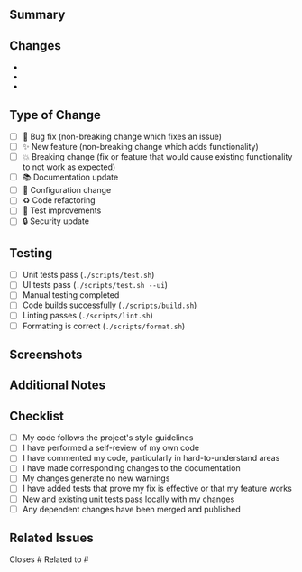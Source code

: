 ## Summary

<!-- Briefly describe what this PR does -->

## Changes

<!-- List the main changes in this PR -->
-
-
-

## Type of Change

<!-- Check the relevant option -->
- [ ] 🐛 Bug fix (non-breaking change which fixes an issue)
- [ ] ✨ New feature (non-breaking change which adds functionality)
- [ ] 💥 Breaking change (fix or feature that would cause existing functionality to not work as expected)
- [ ] 📚 Documentation update
- [ ] 🔧 Configuration change
- [ ] ♻️ Code refactoring
- [ ] 🧪 Test improvements
- [ ] 🔒 Security update

## Testing

<!-- Describe how you tested these changes -->
- [ ] Unit tests pass (`./scripts/test.sh`)
- [ ] UI tests pass (`./scripts/test.sh --ui`)
- [ ] Manual testing completed
- [ ] Code builds successfully (`./scripts/build.sh`)
- [ ] Linting passes (`./scripts/lint.sh`)
- [ ] Formatting is correct (`./scripts/format.sh`)

## Screenshots

<!-- If applicable, add screenshots to help explain your changes -->

## Additional Notes

<!-- Any additional information, context, or notes for reviewers -->

## Checklist

<!-- Check off completed items -->
- [ ] My code follows the project's style guidelines
- [ ] I have performed a self-review of my own code
- [ ] I have commented my code, particularly in hard-to-understand areas
- [ ] I have made corresponding changes to the documentation
- [ ] My changes generate no new warnings
- [ ] I have added tests that prove my fix is effective or that my feature works
- [ ] New and existing unit tests pass locally with my changes
- [ ] Any dependent changes have been merged and published

## Related Issues

<!-- Link any related issues -->
Closes #
Related to #
